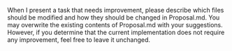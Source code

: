 When I present a task that needs improvement, please describe which files should be modified and how they should be changed in Proposal.md.
You may overwrite the existing contents of Proposal.md with your suggestions. However, if you determine that the current implementation does not require any improvement, feel free to leave it unchanged.